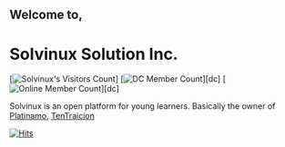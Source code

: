 ## Welcome to,

Solvinux Solution Inc.
======================
[![Solvinux's Visitors Count](https://gpvc.arturio.dev/solvinux)] [![DC Member Count](https://badgen.net/discord/members/BCf59exHJV)][dc] [![Online Member Count](https://badgen.net/discord/online-members/BCf59exHJV)][dc]

Solvinux is an open platform for young learners. Basically the owner of [Platinamo][P], [TenTraicion][T]











[![Hits](https://hits.seeyoufarm.com/api/count/incr/badge.svg?url=https%3A%2F%2Fgithub.com%2FSolvinux&count_bg=%2379C83D&title_bg=%23555555&icon=&icon_color=%23E7E7E7&title=Visitors&edge_flat=false)](https://hits.seeyoufarm.com)

<!--Links Markdown-->

[P]: https://platinamo.com "Platinamo"
[Pg]: https://platinamo.github.io "Platinamo GitHub IO"
[Pb]: https://github.com/Platinamo "Platinamo GitHub"
[S]: https://solvinux.github.io "Solvinux Solutions Inc."
[Sg]: https://github.com/Solvinux "Solvinux Solutions Inc. GitHub"
[Sl]: https://cdn.discordapp.com/icons/601340081927749643/af0aca894c9a049a42fad3533e1004c7.png?size=4096 "Solvinux Solutions Inc."
[Tl]: https://cdn.discordapp.com/avatars/961691050609623080/045723c581233d6720a06ebb5d9d5b88.png?size=4096 "TenTraicion Logo"
[T]: https://tentraicion.github.io "TenTraicion"
[Tg]: https://github.com/TenTraicion "TenTraicion GitHub"

<!--Notes Markdown-->